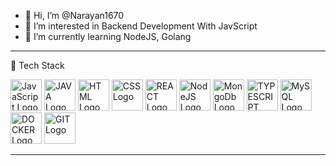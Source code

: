 - 👋 Hi, I’m @Narayan1670
- 👀 I’m interested in Backend Development With JavScript
- 🌱 I’m currently learning NodeJS, Golang

---

🧰 Tech Stack

<img src="https://cdn.worldvectorlogo.com/logos/javascript.svg" alt="JavaScript Logo" width="50" height="50"/>
<img src="https://worldvectorlogo.com/logo/java-4" alt="JAVA Logo" width="50" height="50"/>
<img src="https://worldvectorlogo.com/logo/html-1" alt="HTML Logo" width="50" height="50"/>
<img src="https://cdn.worldvectorlogo.com/logos/css3.svg" alt="CSS Logo" width="50" height="50"/>
<img src="https://worldvectorlogo.com/logo/react-2" alt="REACT Logo" width="50" height="50"/>
<img src="https://worldvectorlogo.com/logo/nodejs-icon" alt="NodeJS Logo" width="50" height="50"/>
<img src="https://worldvectorlogo.com/logo/mongodb-icon-1" alt="MongoDb Logo" width="50" height="50"/>
<img src="https://worldvectorlogo.com/logo/typescript" alt="TYPESCRIPT Logo" width="50" height="50"/>
<img src="https://worldvectorlogo.com/logo/mysql-6" alt="MySQL Logo" width="50" height="50"/>
<img src="https://worldvectorlogo.com/logo/docker-3" alt="DOCKER Logo" width="50" height="50"/>
<img src="https://worldvectorlogo.com/logo/git-icon" alt="GIT Logo" width="50" height="50"/>



---


<!---
Narayan1670/Narayan1670 is a ✨ special ✨ repository because its `README.md` (this file) appears on your GitHub profile.
You can click the Preview link to take a look at your changes.
--->
